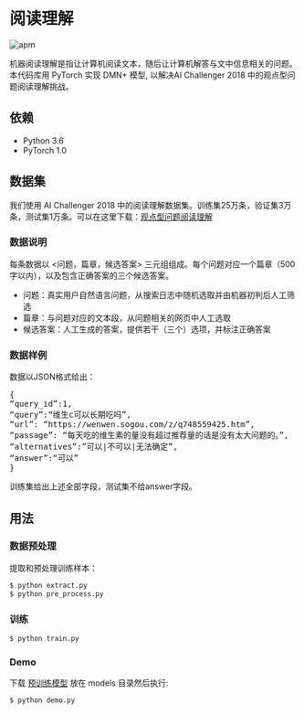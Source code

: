 # 阅读理解

![apm](https://img.shields.io/apm/l/vim-mode.svg)

机器阅读理解是指让计算机阅读文本，随后让计算机解答与文中信息相关的问题。本代码库用 PyTorch 实现 DMN+ 模型,  以解决AI Challenger 2018 中的观点型问题阅读理解挑战。


## 依赖

- Python 3.6
- PyTorch 1.0

## 数据集

我们使用 AI Challenger 2018 中的阅读理解数据集。训练集25万条，验证集3万条，测试集1万条。可以在这里下载：[观点型问题阅读理解](https://challenger.ai/competition/oqmrc2018)

### 数据说明

每条数据以 <问题，篇章，候选答案> 三元组组成。每个问题对应一个篇章（500字以内），以及包含正确答案的三个候选答案。

- 问题：真实用户自然语言问题，从搜索日志中随机选取并由机器初判后人工筛选
- 篇章：与问题对应的文本段，从问题相关的网页中人工选取
- 候选答案：人工生成的答案，提供若干（三个）选项，并标注正确答案

### 数据样例

数据以JSON格式给出：
<pre>
{
“query_id”:1,
“query”:“维生c可以长期吃吗”,
“url”: “https://wenwen.sogou.com/z/q748559425.htm”,
“passage”: “每天吃的维生素的量没有超过推荐量的话是没有太大问题的。”,
“alternatives”:”可以|不可以|无法确定”,
“answer”:“可以”
}
</pre>
训练集给出上述全部字段，测试集不给answer字段。

## 用法

### 数据预处理
提取和预处理训练样本：
```bash
$ python extract.py
$ python pre_process.py
```

### 训练
```bash
$ python train.py
```

### Demo
下载 [预训练模型](https://github.com/foamliu/Machine-Translation/releases/download/v1.0/BEST_checkpoint.tar) 放在 models 目录然后执行:

```bash
$ python demo.py
```

<pre>


</pre>
